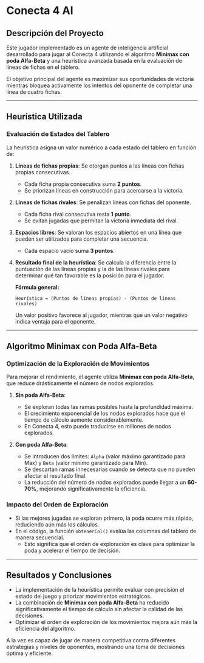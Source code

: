# Conecta 4 AI

## Descripción del Proyecto
Este jugador implementado es un agente de inteligencia artificial desarrollado para jugar al Conecta 4 utilizando el algoritmo **Minimax con poda Alfa-Beta** y una heurística avanzada basada en la evaluación de líneas de fichas en el tablero.

El objetivo principal del agente es maximizar sus oportunidades de victoria mientras bloquea activamente los intentos del oponente de completar una línea de cuatro fichas.

---

## **Heurística Utilizada**
### **Evaluación de Estados del Tablero**
La heurística asigna un valor numérico a cada estado del tablero en función de:

1. **Líneas de fichas propias**: Se otorgan puntos a las líneas con fichas propias consecutivas.
   - Cada ficha propia consecutiva suma **2 puntos**.
   - Se priorizan líneas en construcción para acercarse a la victoria.

2. **Líneas de fichas rivales**: Se penalizan líneas con fichas del oponente.
   - Cada ficha rival consecutiva resta **1 punto**.
   - Se evitan jugadas que permitan la victoria inmediata del rival.

3. **Espacios libres**: Se valoran los espacios abiertos en una línea que pueden ser utilizados para completar una secuencia.
   - Cada espacio vacío suma **3 puntos**.

4. **Resultado final de la heurística**: Se calcula la diferencia entre la puntuación de las líneas propias y la de las líneas rivales para determinar qué tan favorable es la posición para el jugador.
   
   **Fórmula general:**
   ```
   Heurística = (Puntos de líneas propias) - (Puntos de líneas rivales)
   ```
   
   Un valor positivo favorece al jugador, mientras que un valor negativo indica ventaja para el oponente.

---

## **Algoritmo Minimax con Poda Alfa-Beta**
### **Optimización de la Exploración de Movimientos**
Para mejorar el rendimiento, el agente utiliza **Minimax con poda Alfa-Beta**, que reduce drásticamente el número de nodos explorados.

1. **Sin poda Alfa-Beta**:
   - Se exploran todas las ramas posibles hasta la profundidad máxima.
   - El crecimiento exponencial de los nodos explorados hace que el tiempo de cálculo aumente considerablemente.
   - En Conecta 4, esto puede traducirse en millones de nodos explorados.

2. **Con poda Alfa-Beta**:
   - Se introducen dos límites: `Alpha` (valor máximo garantizado para Max) y `Beta` (valor mínimo garantizado para Min).
   - Se descartan ramas innecesarias cuando se detecta que no pueden afectar el resultado final.
   - La reducción del número de nodos explorados puede llegar a un **60-70%**, mejorando significativamente la eficiencia.

### **Impacto del Orden de Exploración**
- Si las mejores jugadas se exploran primero, la poda ocurre más rápido, reduciendo aún más los cálculos.
- En el código, la función `obtenerCol()` evalúa las columnas del tablero de manera secuencial.
  - Esto significa que el orden de exploración es clave para optimizar la poda y acelerar el tiempo de decisión.

---

## **Resultados y Conclusiones**
- La implementación de la heurística permite evaluar con precisión el estado del juego y priorizar movimientos estratégicos.
- La combinación de **Minimax con poda Alfa-Beta** ha reducido significativamente el tiempo de cálculo sin afectar la calidad de las decisiones.
- Optimizar el orden de exploración de los movimientos mejora aún más la eficiencia del algoritmo.

A la vez es capaz de jugar de manera competitiva contra diferentes estrategias y niveles de oponentes, mostrando una toma de decisiones óptima y eficiente.
